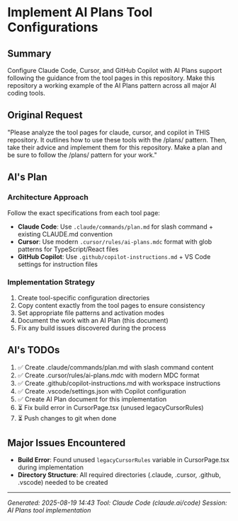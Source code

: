 # Implement AI Plans Tool Configurations

## Summary

Configure Claude Code, Cursor, and GitHub Copilot with AI Plans support following the guidance from the tool pages in this repository. Make this repository a working example of the AI Plans pattern across all major AI coding tools.

## Original Request

"Please analyze the tool pages for claude, cursor, and copilot in THIS repository. It outlines how to use these tools with the /plans/ pattern. Then, take their advice and implement them for this repository. Make a plan and be sure to follow the /plans/ pattern for your work."

## AI's Plan

### Architecture Approach

Follow the exact specifications from each tool page:

- **Claude Code**: Use `.claude/commands/plan.md` for slash command + existing CLAUDE.md convention
- **Cursor**: Use modern `.cursor/rules/ai-plans.mdc` format with glob patterns for TypeScript/React files
- **GitHub Copilot**: Use `.github/copilot-instructions.md` + VS Code settings for instruction files

### Implementation Strategy

1. Create tool-specific configuration directories
2. Copy content exactly from the tool pages to ensure consistency
3. Set appropriate file patterns and activation modes
4. Document the work with an AI Plan (this document)
5. Fix any build issues discovered during the process

## AI's TODOs

1. ✅ Create .claude/commands/plan.md with slash command content
2. ✅ Create .cursor/rules/ai-plans.mdc with modern MDC format
3. ✅ Create .github/copilot-instructions.md with workspace instructions
4. ✅ Create .vscode/settings.json with Copilot configuration
5. ✅ Create AI Plan document for this implementation
6. ⏳ Fix build error in CursorPage.tsx (unused legacyCursorRules)
7. ⏳ Push changes to git when done

## Major Issues Encountered

- **Build Error**: Found unused `legacyCursorRules` variable in CursorPage.tsx during implementation
- **Directory Structure**: All required directories (.claude, .cursor, .github, .vscode) needed to be created

---

_Generated: 2025-08-19 14:43_
_Tool: Claude Code (claude.ai/code)_
_Session: AI Plans tool implementation_
